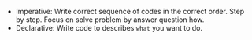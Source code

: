 
- Imperative:  Write correct sequence of codes in the correct order. Step by step. Focus on solve problem by answer question how.
- Declarative: Write code to describes `what`  you want to do.
